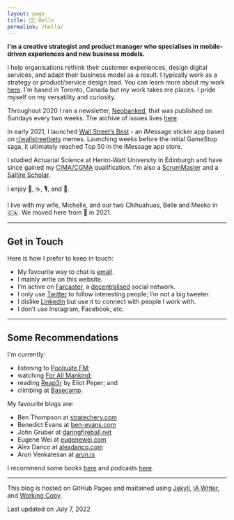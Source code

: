 ```yaml
---
layout: page
title: 👋🏻 Hello
permalink: /hello/
---
```


**I'm a creative strategist and product manager who specialises in mobile-driven experiences and new business models.**

I help organisations rethink their customer experiences, design digital services, and adapt their business model as a result. I typically work as a strategy or product/service design lead. You can learn more about my work [here](/work.md/). I'm based in Toronto, Canada but my work takes me places. I pride myself on my versatility and curiosity.

Throughout 2020 I ran a newsletter, <a href="https://neobanked.substack.com">Neobanked</a>, that was published on Sundays every two weeks. The archive of issues lives [here](/newsletter).

In early 2021, I launched [Wall Street’s Best](https://wallstreetsbest.app) - an iMessage sticker app based on [r/wallstreetbets](https://www.reddit.com/r/wallstreetbets/) memes. Launching weeks before the initial GameStop saga, it ultimately reached Top 50 in the iMessage app store.

I studied Actuarial Science at Heriot-Watt University in Edinburgh and have since gained my [CIMA/CGMA](https://www.cimaglobal.com/Members/Your-Membership-Information/The-CGMA-Designation/) qualification. I'm also a [ScrumMaster](https://www.scrumalliance.org/community/profile/mconnochie) and a [Saltire Scholar](https://www.hw.ac.uk/about/news/archive/2013/saltire-society-12709.htm).

I enjoy 📱, ☕️, 🎙, and 📖.

I live with my wife, Michelle, and our two Chihuahuas, Belle and Meeko in 🇨🇦. We moved here from 🏴󠁧󠁢󠁳󠁣󠁴󠁿 in 2021.

---

## Get in Touch

Here is how I prefer to keep in touch:
- My favourite way to chat is [email](mailto:murdo.connochie@gmail.com).
- I mainly write on this website.
- I’m active on [Farcaster](https://searchcaster.xyz/search?username=murdo), a [decentralised](https://www.farcaster.xyz) social network.
- I only use [Twitter](https://www.twitter.com/murdo_) to follow interesting people; I’m not a big tweeter.
- I dislike [LinkedIn](https://www.linkedin.com/in/murdoconnochie) but use it to connect with people I work with.
- I don’t use Instagram, Facebook, etc.

---

## Some Recommendations

I'm currently:
* listening to [Poolsuite FM](https://poolsuite.net);
* watching [For All Mankind](https://tv.apple.com/us/show/for-all-mankind/umc.cmc.6wsi780sz5tdbqcf11k76mkp7);
* reading [Reap3r](https://eliotpeper.com/books/reap3r) by Eliot Peper; and
* climbing at [Basecamp](https://basecampclimbing.ca/).

My favourite blogs are:
* Ben Thompson at [stratechery.com](https://stratechery.com)
* Benedict Evans at [ben-evans.com](https://www.ben-evans.com)
* John Gruber at [daringfireball.net](https://daringfireball.net)
* Eugene Wei at [eugenewei.com](http://www.eugenewei.com)
* Alex Danco at [alexdanco.com](https://alexdanco.com/)
* Arun Venkatesan at [arun.is](https://www.arun.is/)

I recommend some books [here](/reading.md/) and podcasts [here](/_posts/2019-6-8-podcasts.md).

---

This blog is hosted on GitHub Pages and maitained using [Jekyll](https://jekyllrb.com), [iA Writer](https://ia.net/writer), and [Working Copy](https://workingcopyapp.com).

<div class=“date”>Last updated on July 7, 2022</div>